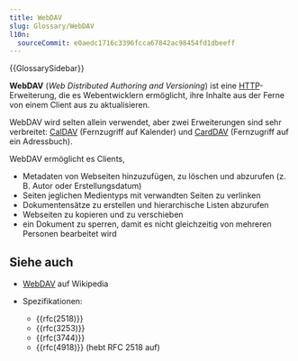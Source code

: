 ```yaml
---
title: WebDAV
slug: Glossary/WebDAV
l10n:
  sourceCommit: e0aedc1716c3396fcca67842ac98454fd1dbeeff
---
```


{{GlossarySidebar}}

**WebDAV** (_Web Distributed Authoring and Versioning_) ist eine [HTTP](/de/docs/Glossary/HTTP)-Erweiterung, die es Webentwicklern ermöglicht, ihre Inhalte aus der Ferne von einem Client aus zu aktualisieren.

WebDAV wird selten allein verwendet, aber zwei Erweiterungen sind sehr verbreitet: [CalDAV](/de/docs/Glossary/CalDAV) (Fernzugriff auf Kalender) und [CardDAV](/de/docs/Glossary/CardDAV) (Fernzugriff auf ein Adressbuch).

WebDAV ermöglicht es Clients,

- Metadaten von Webseiten hinzuzufügen, zu löschen und abzurufen (z. B. Autor oder Erstellungsdatum)
- Seiten jeglichen Medientyps mit verwandten Seiten zu verlinken
- Dokumentensätze zu erstellen und hierarchische Listen abzurufen
- Webseiten zu kopieren und zu verschieben
- ein Dokument zu sperren, damit es nicht gleichzeitig von mehreren Personen bearbeitet wird

## Siehe auch

- [WebDAV](https://en.wikipedia.org/wiki/WebDAV) auf Wikipedia
- Spezifikationen:

  - {{rfc(2518)}}
  - {{rfc(3253)}}
  - {{rfc(3744)}}
  - {{rfc(4918)}} (hebt RFC 2518 auf)
